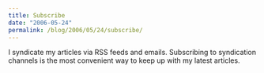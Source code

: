 ```yaml
---
title: Subscribe
date: "2006-05-24"
permalink: /blog/2006/05/24/subscribe/
---
```

I syndicate my articles via RSS feeds and emails.  Subscribing to syndication channels is the most convenient way to keep up with my latest articles.
